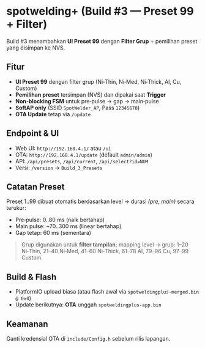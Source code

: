 # spotwelding+ (Build #3 — Preset 99 + Filter)

Build #3 menambahkan **UI Preset 99** dengan **Filter Grup** + pemilihan preset yang disimpan ke NVS.

## Fitur
- **UI Preset 99** dengan filter grup (Ni‑Thin, Ni‑Med, Ni‑Thick, Al, Cu, Custom)
- **Pemilihan preset** tersimpan (NVS) dan dipakai saat **Trigger**
- **Non‑blocking FSM** untuk pre‑pulse → gap → main‑pulse
- **SoftAP only** (SSID `SpotWelder_AP`, Pass `12345678`)
- **OTA Update** tetap via `/update`

## Endpoint & UI
- Web UI: `http://192.168.4.1/` atau `/ui`
- OTA: `http://192.168.4.1/update` (default `admin/admin`)
- API: `/api/presets`, `/api/current`, `/api/select?id=NUM`
- Versi: `/version` → `Build_3_Presets`

## Catatan Preset
Preset 1..99 dibuat otomatis berdasarkan level → durasi *(pre, main)* secara terukur:
- Pre‑pulse: 0..80 ms (naik bertahap)
- Main pulse: ~70..300 ms (linear bertahap)
- Gap tetap: 60 ms (sementara)

> Grup digunakan untuk **filter tampilan**; mapping level → grup: 1–20 Ni‑Thin, 21–40 Ni‑Med, 41–60 Ni‑Thick, 61–78 Al, 79–96 Cu, 97–99 Custom.

## Build & Flash
- PlatformIO upload biasa (atau flash awal via `spotweldingplus-merged.bin @ 0x0`)
- Update berikutnya: **OTA** unggah `spotweldingplus-app.bin`

## Keamanan
Ganti kredensial OTA di `include/Config.h` sebelum rilis lapangan.
